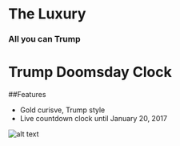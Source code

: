 # The Luxury
### All you can Trump
# Trump Doomsday Clock

##Features
- Gold curisve, Trump style
- Live countdown clock until January 20, 2017

![alt text](http://i.imgur.com/3obwcVd.png "Doomsday Clock")
